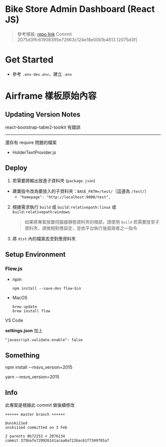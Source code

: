# Bike Store Admin Dashboard (React JS)

> 參考樣板: 
> [repo link](https://github.com/wjprogramer/react-js-airframe-template) Commit 2075d3ffc61908395e72663c124e18e00b1b4613 [2075d3f]

# Get Started

- 參考 `.env-dev.env`，建立 `.env`

# Airframe 樣板原始內容

## Updating Version Notes

react-bootstrap-table2-toolkit
有錯誤

---

還存有 require 問題的檔案

- HolderTextProvider.js

## Deploy

1. 若需要將輸出放進子資料夾 (`package.json`)
  - 建置指令改為要放入的子資料夾：`BASE_PATH=/test/`（這邊為 `/test/`）
	- `"homepage": "http://localhost:9000/test",`
2. 根據需求執行 `build` 或 `build:relativepath:linux` 或 `build:relativepath:windows`
	> 如果將專案放置伺服器靜態資料夾的根部，請使用 `build`
	> 若需要放至子資料夾，請做相對應設定，並依平台執行後面兩者之一指令
3. 將 `dist` 內的檔案丟至對應資料夾

## Setup Environment

### Flow.js

- npm
	```
	npm install --save-dev flow-bin
	```
- MacOS
	```
	brew update
	brew install flow
	```

VS Code

__settings.json__ 加上

```
"javascript.validate.enable": false
```

## Something

npm install --msvs_version=2015

yarn --msvs_version=2015

## Info

此專案是根據此 commit 做後續修改

```
++++++ master branch ++++++

@unski11ed
unski11ed committed on 3 Feb

2 parents 0b72253 + 2076134 
commit 375bafe729926141acaa0af226ac61f7349f85a7 
```
